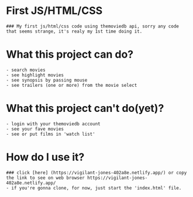 # First JS/HTML/CSS
    ### My first js/html/css code using themoviedb api, sorry any code that seems strange, it's realy my 1st time doing it. 
# What this project can do?
    - search movies
    - see highlight movies 
    - see synopsis by passing mouse 
    - see trailers (one or more) from the movie select 
# What this project can't do(yet)?
    - login with your themoviedb account 
    - see your fave movies
    - see or put films in 'watch list' 

# How do I use it? 
    ### click [here] (https://vigilant-jones-402a8e.netlify.app/) or copy the link to see on web browser https://vigilant-jones-402a8e.netlify.app/ 
    - if you're gonna clone, for now, just start the 'index.html' file. 

